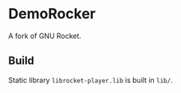 DemoRocker
==========

A fork of GNU Rocket.

Build
-----
Static library `librocket-player.lib` is built in `lib/`.